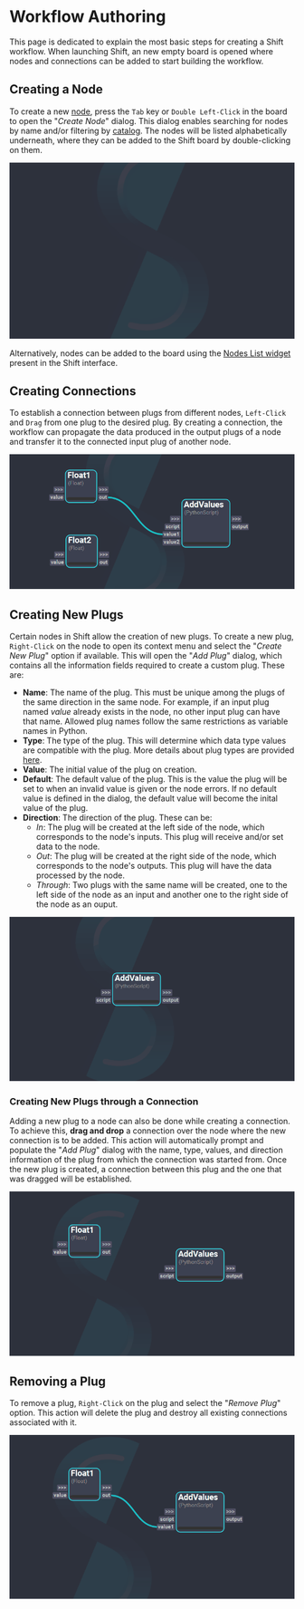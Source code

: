 # Workflow Authoring

This page is dedicated to explain the most basic steps for creating a Shift workflow. 
When launching Shift, an new empty board is opened where nodes and connections can be added to start building the workflow. 

## Creating a Node

To create a new [node](../terminology.md/#operator), press the `Tab` key or `Double Left-Click` in the board to open the "*Create Node*" dialog. This dialog enables searching for nodes by name and/or filtering by [catalog](../terminology.md/#catalog). The nodes will be listed alphabetically underneath, where they can be added to the Shift board by double-clicking on them.

![Create Node Dialog](../../images/create_node_dialog.gif "Create Node Dialog")   

Alternatively, nodes can be added to the board using the [Nodes List widget](../ui_overview.md/#operator) present in the Shift interface.

## Creating Connections

To establish a connection between plugs from different nodes, `Left-Click` and `Drag` from one plug to the desired plug. By creating a connection, the workflow can propagate the data produced in the output plugs of a node and transfer it to the connected input plug of another node.

![Connected Nodes](../../images/connect_plugs.gif "Connected Nodes")  

## Creating New Plugs

Certain nodes in Shift allow the creation of new plugs. To create a new plug, `Right-Click` on the node to open its context menu and select the "*Create New Plug*" option if available. This will open the "*Add Plug*" dialog, which contains all the information fields required to create a custom plug. These are:

- **Name**: The name of the plug. This must be unique among the plugs of the same direction in the same node. For example, if an input plug named *value* already exists in the node, no other input plug can have that name. Allowed plug names follow the same restrictions as variable names in Python.
- **Type**: The type of the plug. This will determine which data type values are compatible with the plug. More details about plug types are provided [here](#TODO).
- **Value**: The initial value of the plug on creation. 
- **Default**: The default value of the plug. This is the value the plug will be set to when an invalid value is given or the node errors. If no default value is defined in the dialog, the default value will become the inital value of the plug.
- **Direction**: The direction of the plug. These can be:
    * *In*: The plug will be created at the left side of the node, which corresponds to the node's inputs. This plug will receive and/or set data to the node. 
    * *Out*: The plug will be created at the right side of the node, which corresponds to the node's outputs. This plug will have the data processed by the node.
    * *Through*: Two plugs with the same name will be created, one to the left side of the node as an input and another one to the right side of the node as an ouput. 

![Add Plug Dialog 1](../../images/create_plug.gif)

### Creating New Plugs through a Connection
Adding a new plug to a node can also be done while creating a connection. To achieve this, **drag and drop** a connection over the node where the new connection is to be added. This action will automatically prompt and populate the "*Add Plug*" dialog with the name, type, values, and direction information of the plug from which the connection was started from. Once the new plug is created, a connection between this plug and the one that was dragged will be established.

![Add Plug Dialog 2](../../images/create_plug_drag_connection.gif)

## Removing a Plug

To remove a plug, `Right-Click` on the plug and select the "*Remove Plug*" option. This action will delete the plug and destroy all existing connections associated with it.

![Removing Plug](../../images/remove_plugs.gif)
